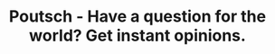 ---
description: 问答类交友，需要翻墙使用。针对仰慕知识并且喜欢交友的人们 。。。
layout: post
results:
- primaryGenreName: Social Networking
  version: '1.0.1'
  artworkUrl100: http://a1270.phobos.apple.com/us/r1000/038/Purple/v4/fb/62/a4/fb62a490-a4e1-6e88-576d-4409cc584c9e/mzl.pxjpfhdn.png
  trackViewUrl: https://itunes.apple.com/cn/app/poutsch-have-question-for/id655808281?mt=8&uo=4
  artworkUrl60: http://a1414.phobos.apple.com/us/r1000/030/Purple/v4/e1/4a/2c/e14a2c22-3ddb-21c3-2e02-214c22edf0df/icon.png
  sellerName: Poutsch Corp.
  supportedDevices:
  - all
  genres:
  - 社交
  - 生活
  trackName: Poutsch - Have a question for the world? Get instant opinions.
  description: "Poutsch is a revolutionary app that lets you ask questions,
    express your opinions, and engage in debates with your friends and people
    all over the world. Instantly see how people feel about any range of topics
    and weigh in on the discussion!  It is beautiful, safe and fun and anyone
    can sign up in one click.\n\nGet Poutsch and join the Revolution!\n\n+++
    With Poutsch you can +++\n\n• Ask and browse questions\n• Share them anywhere\n•
    Answer questions and see the opinion of your friends and opinion leaders\n•
    Discover trending questions, topics and debates  \n• Vote on the best
    comments\n• Gather insightful data\n \nTo provide the best experience
    possible, we ask that everyone having a Poutsch account uses his or her
    real, full name."
  price: 0
  trackId: 655808281
  releaseDate: '2013-06-17T07:00:00Z'
  screenshotUrls:
  - http://a3.mzstatic.com/us/r1000/034/Purple2/v4/f0/bf/fb/f0bffb69-fccd-aecd-3b9b-a96e7b9d0d25/mzl.dyoyhhbm.1136x1136-75.jpg
  - http://a1.mzstatic.com/us/r1000/051/Purple/v4/f4/6c/b8/f46cb894-986d-e6a7-9330-d55f0379d04d/mzl.svoxhnsz.1136x1136-75.jpg
  - http://a4.mzstatic.com/us/r1000/042/Purple2/v4/bf/88/91/bf8891ae-8cfb-a251-450d-16ce19360e2f/mzl.cvqdnuqp.1136x1136-75.jpg
  - http://a5.mzstatic.com/us/r1000/052/Purple/v4/de/4c/78/de4c785f-c2dc-cbfa-8ce3-2f0866acb226/mzl.inuiogsq.1136x1136-75.jpg
  - http://a4.mzstatic.com/us/r1000/029/Purple/v4/d8/3a/42/d83a4274-b7cd-8faa-230d-84b2bff89b1e/mzl.xdtfcxrq.1136x1136-75.jpg
  artistViewUrl: https://itunes.apple.com/cn/artist/poutsch/id655808284?uo=4
  primaryGenreId: 6005
  kind: software
  fileSizeBytes: '6974584'
  bundleId: com.poutsch.mobile
  releaseNotes: -Fixes minor bugs
  sellerUrl: https://poutsch.com
  artistName: Poutsch
  trackCensoredName: Poutsch - Have a question for the world? Get instant
    opinions.
  isGameCenterEnabled: false
  contentAdvisoryRating: 9+
  languageCodesISO2A:
  - EN
  - DE
  - SE
  - ES
  trackContentRating: 9+
  features: &a []
  wrapperType: software
  artworkUrl512: http://a1270.phobos.apple.com/us/r1000/038/Purple/v4/fb/62/a4/fb62a490-a4e1-6e88-576d-4409cc584c9e/mzl.pxjpfhdn.png
  formattedPrice: 免费
  artistId: 655808284
  genreIds:
  - '6005'
  - '6012'
  currency: CNY
  ipadScreenshotUrls: *a
category: 社交
tags: tag1
resultCount: 1
title: Poutsch - Have a question for the world? Get instant opinions.

---